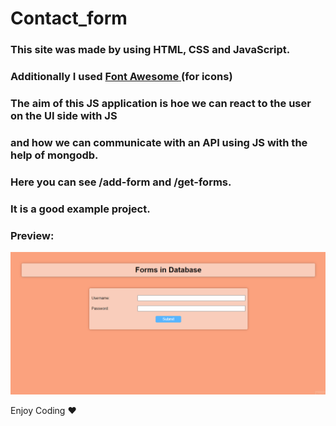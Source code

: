 # Contact_form

<h3>This site was made by using HTML, CSS and JavaScript.</h3>

<h3>Additionally I used <a href="https://cdnjs.com/libraries/font-awesome"><b>Font Awesome</b> </a> (for icons) </h3>

<h3>The aim of this JS application is hoe we can react to the user on the UI side with JS</h3>

<h3> and how we can communicate with an API using JS with the help of mongodb.</h3>

<h3>Here you can see /add-form and /get-forms.</h3>

<h3>It is a good example project.</h3>

<h3>Preview:</h3>

![](forms.gif)

Enjoy Coding ❤



